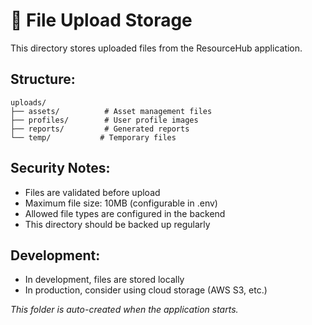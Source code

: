 # 📁 File Upload Storage

This directory stores uploaded files from the ResourceHub application.

## Structure:
```
uploads/
├── assets/          # Asset management files
├── profiles/        # User profile images
├── reports/         # Generated reports
└── temp/           # Temporary files
```

## Security Notes:
- Files are validated before upload
- Maximum file size: 10MB (configurable in .env)
- Allowed file types are configured in the backend
- This directory should be backed up regularly

## Development:
- In development, files are stored locally
- In production, consider using cloud storage (AWS S3, etc.)

*This folder is auto-created when the application starts.*
